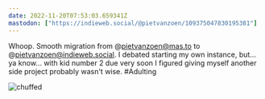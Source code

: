 ```yaml
---
date: 2022-11-20T07:53:03.659341Z
mastodon: ["https://indieweb.social/@pietvanzoen/109375047830195381"]
---
```

Whoop. Smooth migration from @pietvanzoen@mas.to to @pietvanzoen@indieweb.social. I debated starting my own instance, but... ya know... with kid number 2 due very soon I figured giving myself another side project probably wasn't wise. #Adulting

![chuffed](https://xn--vi8h.piet.me/~/chuffed.gif)
